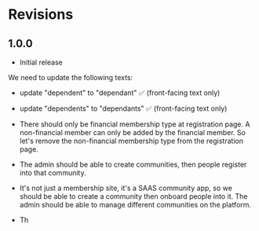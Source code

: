 # Revisions

## 1.0.0

- Initial release

We need to update the following texts:
- update "dependent" to "dependant" ✅ (front-facing text only)
- update "dependents" to "dependants" ✅ (front-facing text only)

- There should only be financial membership type at registration page. A non-financial member can only be added by the financial member. So let's remove the non-financial membership type from the registration page.

- The admin should be able to create communities, then people register into that community.

- It's not just a membership site, it's a SAAS community app, so we should be able to create a community then onboard people into it. The admin should be able to manage different communities on the platform.
- Th


